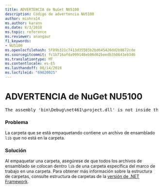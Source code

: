 ```yaml
---
title: ADVERTENCIA de NuGet NU5100
description: Código de advertencia NU5100
author: mishra14
ms.author: karann
ms.date: 8/3/2018
ms.topic: reference
ms.reviewer: anangaur
f1_keywords:
- NU5100
ms.openlocfilehash: 5f89b321c7413d35503b2bd645426dd2b8672cde
ms.sourcegitcommit: fc1b716afda999148eb06d62beedb350643eb346
ms.translationtype: MT
ms.contentlocale: es-ES
ms.lasthandoff: 08/14/2019
ms.locfileid: "69020025"
---
```

# <a name="nuget-warning-nu5100"></a>ADVERTENCIA de NuGet NU5100
<pre>The assembly 'bin\Debug\net461\project.dll' is not inside the 'lib' folder and hence it won't be added as a reference when the package is installed into a project. Move it into the 'lib' folder if it needs to be referenced.</pre>

### <a name="issue"></a>Problema

La carpeta que se está empaquetando contiene un archivo de ensamblado `lib` que no está en la carpeta.


### <a name="solution"></a>Solución

Al empaquetar una carpeta, asegúrese de que todos los archivos de ensamblado se colocan dentro `lib` de una carpeta específica del marco de trabajo en una carpeta. Para obtener más información sobre la estructura de carpetas, consulte estructura de carpetas de la [versión de .NET Framework](../../create-packages/supporting-multiple-target-frameworks.md#framework-version-folder-structure).

